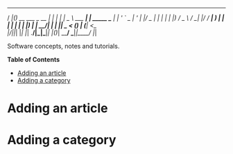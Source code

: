  ____  _                 _      ___ _____ ____            _        
/ ___|(_)_ __ ___  _ __ | | ___|_ _|_   _|  _ \ ___   ___| | _____ 
\___ \| | '_ ` _ \| '_ \| |/ _ \| |  | | | |_) / _ \ / __| |/ / __|
 ___) | | | | | | | |_) | |  __/| |  | |_|  _ < (_) | (__|   <\__ \
|____/|_|_| |_| |_| .__/|_|\___|___| |_(_)_| \_\___/ \___|_|\_\___/
                  |_|                                              

Software concepts, notes and tutorials.

<!-- markdown-toc start - Don't edit this section. Run M-x markdown-toc-generate-toc again -->
**Table of Contents**

- [Adding an article](#adding-an-article)
- [Adding a category](#adding-a-category)

<!-- markdown-toc end -->


# Adding an article

# Adding a category
